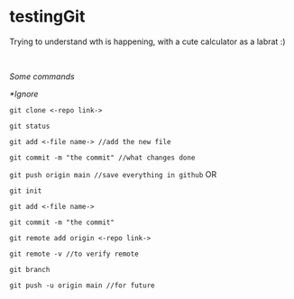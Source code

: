 # testingGit
Trying to understand wth is happening, with a cute calculator as a labrat :)

<br>


_Some commands_  

_*Ignore_

`git clone <-repo link->`

`git status`

`git add <-file name-> //add the new file`

`git commit -m "the commit" //what changes done`

`git push origin main //save everything in github`
OR

`git init`

`git add <-file name->`

`git commit -m "the commit"`

`git remote add origin <-repo link->`

`git remote -v //to verify remote`

`git branch`

`git push -u origin main //for future`
